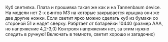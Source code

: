 Куб светилка. Плата и прошивка такая же как и на Tannenbaum device.
На модели нет 2-х винтов М3 на которые закрывается крышка они же две другие ножки.
Если светит ярко можно сделать куб из бумаки со стороной 51 и надет сверху.
Рабртает от батарейки 10440 (размер ААА, но напряжение 4,2-3,0)
Контроля напряжения нет, за этим нужно следить в ручную!
Включать в темноте, светит хорошо и загадочно)
